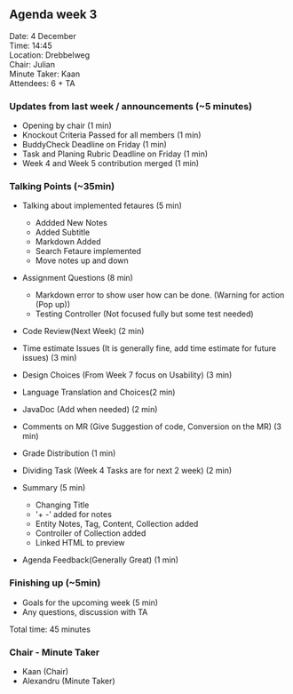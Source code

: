 ## Agenda week 3

Date: 4 December \
Time: 14:45 \
Location: Drebbelweg \
Chair: Julian \
Minute Taker: Kaan \
Attendees:  6 + TA

### Updates from last week / announcements (~5 minutes)
- Opening by chair (1 min)
- Knockout Criteria Passed for all members (1 min)
- BuddyCheck Deadline on Friday (1 min)
- Task and Planing Rubric Deadline on Friday (1 min) 
- Week 4 and Week 5 contribution merged (1 min)

### Talking Points (~35min)
- Talking about implemented fetaures (5 min)
    - Addded New Notes
    - Added Subtitle
    - Markdown Added
    - Search Fetaure implemented
    - Move notes up and down

- Assignment Questions (8 min)
    - Markdown error to show user how can be done. (Warning for action (Pop up))
    - Testing Controller (Not focused fully but some test needed)

- Code Review(Next Week) (2 min)

- Time estimate Issues (It is generally fine, add time estimate for future issues) (3 min)

- Design Choices (From Week 7 focus on Usability) (3 min)

- Language Translation and Choices(2 min)

- JavaDoc (Add when needed) (2 min)

- Comments on MR (Give Suggestion of code, Conversion on the MR) (3 min)

- Grade Distribution (1 min)

- Dividing Task (Week 4 Tasks are for next 2 week) (2 min)

- Summary (5 min)
    - Changing Title
    - '+ -' added for notes
    - Entity Notes, Tag, Content, Collection added
    - Controller of Collection added 
    - Linked HTML to preview

- Agenda Feedback(Generally Great) (1 min)

### Finishing up (~5min)
 - Goals for the upcoming week (5 min)
 - Any questions, discussion with TA

Total time: 45 minutes


### Chair - Minute Taker
 - Kaan (Chair) 
 - Alexandru (Minute Taker)

